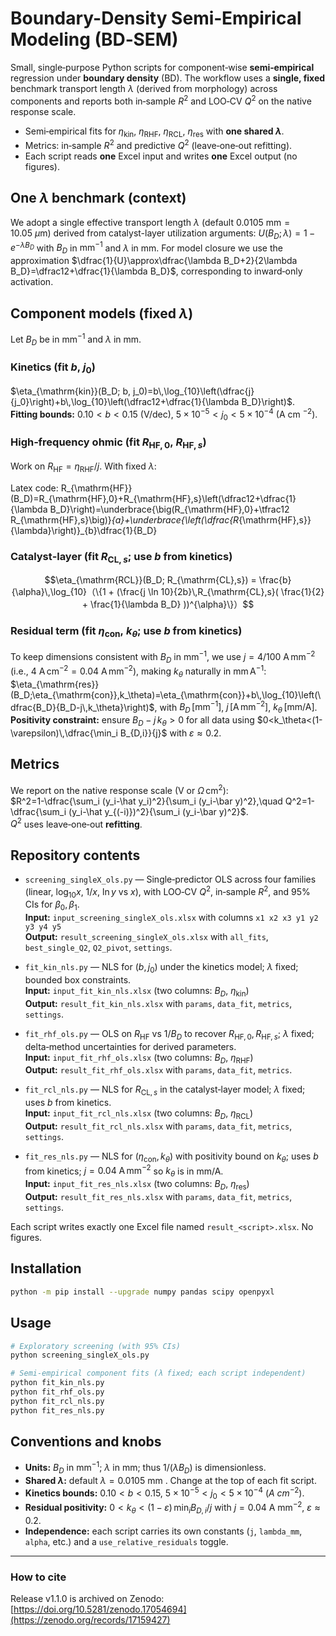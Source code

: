 # Boundary-Density Semi‑Empirical Modeling (BD‑SEM)

Small, single‑purpose Python scripts for component‑wise **semi‑empirical** regression under **boundary density** (BD). The workflow uses a **single, fixed** benchmark transport length $\lambda$ (derived from morphology) across components and reports both in‑sample $R^2$ and LOO‑CV $Q^2$ on the native response scale.

- Semi‑empirical fits for $\eta_{\mathrm{kin}},\ \eta_{\mathrm{RHF}},\ \eta_{\mathrm{RCL}},\ \eta_{\mathrm{res}}$ with **one shared $\lambda$**.
- Metrics: in‑sample $R^2$ and predictive $Q^2$ (leave‑one‑out refitting).
- Each script reads **one** Excel input and writes **one** Excel output (no figures).

## One $\lambda$ benchmark (context)

We adopt a single effective transport length $\lambda$ (default $0.0105\ \mathrm{mm}=10.05\ \mu\mathrm{m}$) derived from catalyst-layer utilization arguments: $U(B_D;\lambda)=1-e^{-\lambda B_D}$ with $B_D$ in $\mathrm{mm}^{-1}$ and $\lambda$ in $\mathrm{mm}$. For model closure we use the approximation $\dfrac{1}{U}\approx\dfrac{\lambda B_D+2}{2\lambda B_D}=\dfrac12+\dfrac{1}{\lambda B_D}$, corresponding to inward‑only activation.

## Component models (fixed $\lambda$)

Let $B_D$ be in $\mathrm{mm}^{-1}$ and $\lambda$ in $\mathrm{mm}$.

### Kinetics (fit $b,\ j_0$)
$\eta_{\mathrm{kin}}(B_D; b, j_0)=b\,\log_{10}\left(\dfrac{j}{j_0}\right)+b\,\log_{10}\left(\dfrac12+\dfrac{1}{\lambda B_D}\right)$.  
**Fitting bounds:** $0.10<b<0.15$ (V/dec), $5\times10^{-5}<j_0<5\times10^{-4}$ (A cm $^{-2}$).

### High‑frequency ohmic (fit $R_{\mathrm{HF},0},\ R_{\mathrm{HF},s}$)
Work on $R_{\mathrm{HF}}=\eta_{\mathrm{RHF}}/j$. With fixed $\lambda$:

Latex code:
R_{\mathrm{HF}}(B_D)=R_{\mathrm{HF},0}+R_{\mathrm{HF},s}\left(\dfrac12+\dfrac{1}{\lambda B_D}\right)=\underbrace{\big(R_{\mathrm{HF},0}+\tfrac12 R_{\mathrm{HF},s}\big)}_{a}+\underbrace{\left(\dfrac{R_{\mathrm{HF},s}}{\lambda}\right)}_{b}\dfrac{1}{B_D}

### Catalyst‑layer (fit $R_{\mathrm{CL},s}$; use $b$ from kinetics)
$$\eta_{\mathrm{RCL}}(B_D; R_{\mathrm{CL},s}) = \frac{b}{\alpha}\,\log_{10}（\{1 + (\frac{j \ln 10}{2b}\,R_{\mathrm{CL},s}( \frac{1}{2} + \frac{1}{\lambda B_D} ))^{\alpha}\}）$$

### Residual term (fit $\eta_{\mathrm{con}},\ k_\theta$; use $b$ from kinetics)
To keep dimensions consistent with $B_D$ in $\mathrm{mm}^{-1}$, we use $j=4/100\ \mathrm{A\,mm^{-2}}$ (i.e., $4\ \mathrm{A\,cm^{-2}}=0.04\ \mathrm{A\,mm^{-2}}$), making $k_\theta$ naturally in $\mathrm{mm\,A^{-1}}$:  
$\eta_{\mathrm{res}}(B_D;\eta_{\mathrm{con}},k_\theta)=\eta_{\mathrm{con}}+b\,\log_{10}\left(\dfrac{B_D}{B_D-j\,k_\theta}\right)$, with $B_D\,[\mathrm{mm}^{-1}]$, $j\,[\mathrm{A\,mm^{-2}}]$, $k_\theta\,[\mathrm{mm/A}]$.  
**Positivity constraint:** ensure $B_D-j\,k_\theta>0$ for all data using $0<k_\theta<(1-\varepsilon)\,\dfrac{\min_i B_{D,i}}{j}$ with $\varepsilon\approx0.2$.

## Metrics

We report on the native response scale (V or $\Omega\,\mathrm{cm}^2$):  
$R^2=1-\dfrac{\sum_i (y_i-\hat y_i)^2}{\sum_i (y_i-\bar y)^2},\quad Q^2=1-\dfrac{\sum_i (y_i-\hat y_{(-i)})^2}{\sum_i (y_i-\bar y)^2}$.  
$Q^2$ uses leave‑one‑out **refitting**.

## Repository contents

- `screening_singleX_ols.py` — Single‑predictor OLS across four families (linear, $\log_{10}x$, $1/x$, $\ln y$ vs $x$), with LOO‑CV $Q^2$, in‑sample $R^2$, and 95% CIs for $\beta_0,\beta_1$.  
  **Input:** `input_screening_singleX_ols.xlsx` with columns `x1 x2 x3 y1 y2 y3 y4 y5`  
  **Output:** `result_screening_singleX_ols.xlsx` with `all_fits`, `best_single_Q2`, `Q2_pivot`, `settings`.

- `fit_kin_nls.py` — NLS for $(b,j_0)$ under the kinetics model; $\lambda$ fixed; bounded box constraints.  
  **Input:** `input_fit_kin_nls.xlsx` (two columns: $B_D$, $\eta_{\mathrm{kin}}$)  
  **Output:** `result_fit_kin_nls.xlsx` with `params`, `data_fit`, `metrics`, `settings`.

- `fit_rhf_ols.py` — OLS on $R_{\mathrm{HF}}$ vs $1/B_D$ to recover $R_{\mathrm{HF},0}, R_{\mathrm{HF},s}$; $\lambda$ fixed; delta‑method uncertainties for derived parameters.  
  **Input:** `input_fit_rhf_ols.xlsx` (two columns: $B_D$, $\eta_{\mathrm{RHF}}$)  
  **Output:** `result_fit_rhf_ols.xlsx` with `params`, `data_fit`, `metrics`.

- `fit_rcl_nls.py` — NLS for $R_{\mathrm{CL},s}$ in the catalyst‑layer model; $\lambda$ fixed; uses $b$ from kinetics.  
  **Input:** `input_fit_rcl_nls.xlsx` (two columns: $B_D$, $\eta_{\mathrm{RCL}}$)  
  **Output:** `result_fit_rcl_nls.xlsx` with `params`, `data_fit`, `metrics`, `settings`.

- `fit_res_nls.py` — NLS for $(\eta_{\mathrm{con}}, k_\theta)$ with positivity bound on $k_\theta$; uses $b$ from kinetics; $j=0.04\ \mathrm{A\,mm^{-2}}$ so $k_\theta$ is in $\mathrm{mm/A}$.  
  **Input:** `input_fit_res_nls.xlsx` (two columns: $B_D$, $\eta_{\mathrm{res}}$)  
  **Output:** `result_fit_res_nls.xlsx` with `params`, `data_fit`, `metrics`, `settings`.

Each script writes exactly one Excel file named `result_<script>.xlsx`. No figures.

## Installation

```bash
python -m pip install --upgrade numpy pandas scipy openpyxl
```

## Usage

```bash
# Exploratory screening (with 95% CIs)
python screening_singleX_ols.py

# Semi‑empirical component fits (λ fixed; each script independent)
python fit_kin_nls.py
python fit_rhf_ols.py
python fit_rcl_nls.py
python fit_res_nls.py
```

## Conventions and knobs

- **Units:** $B_D$ in $\mathrm{mm}^{-1}$; $\lambda$ in $\mathrm{mm}$; thus $1/(\lambda B_D)$ is dimensionless.
- **Shared $\lambda$:** default $\lambda=0.0105\ \mathrm{mm}$ . Change at the top of each fit script.
- **Kinetics bounds:** $0.10<b<0.15$, $5\times10^{-5}<j_0<5\times10^{-4}$ ($A\ cm^{-2}$).
- **Residual positivity:** $0<k_\theta<(1-\varepsilon)\,\min_i B_{D,i}/j$ with $j=0.04\ \mathrm{A\ mm^{-2}}$, $\varepsilon\approx0.2$.
- **Independence:** each script carries its own constants (`j`, `lambda_mm`, `alpha`, etc.) and a `use_relative_residuals` toggle.

---
### How to cite
Release v1.1.0 is archived on Zenodo:
[https://doi.org/10.5281/zenodo.17054694](https://zenodo.org/records/17159427)
